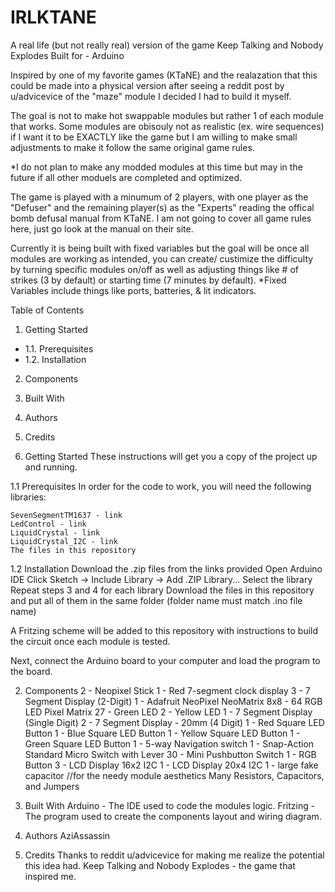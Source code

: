 # IRLKTANE
A real life (but not really real) version of the game Keep Talking and Nobody Explodes
Built for - Arduino

Inspired by one of my favorite games (KTaNE) and the realazation that this could be made into a physical version after seeing a reddit post by u/advicevice of the "maze" module I decided I had to build it myself.

The goal is not to make hot swappable modules but rather 1 of each module that works. 
Some modules are obisouly not as realistic (ex. wire sequences) if I want it to be EXACTLY like the game but I am willing to make small adjustments to make it follow the same original game rules. 

*I do not plan to make any modded modules at this time but may in the future if all other moduels are completed and optimized.

The game is played with a minumum of 2 players, with one player as the "Defuser" and the remaining player(s) as the "Experts" reading the offical bomb defusal manual from KTaNE. I am not going to cover all game rules here, just go look at the manual on their site.

Currently it is being built with fixed variables but the goal will be once all modules are working as intended, you can create/ custimize the difficulty by turning specific modules on/off as well as adjusting things like # of strikes (3 by default) or starting time (7 minutes by default).
*Fixed Variables include things like ports, batteries, & lit indicators.

Table of Contents
1. Getting Started
- 1.1. Prerequisites
- 1.2. Installation
2. Components
3. Built With
4. Authors
5. Credits

1. Getting Started
These instructions will get you a copy of the project up and running.

1.1 Prerequisites
In order for the code to work, you will need the following libraries:

    SevenSegmentTM1637 - link
    LedControl - link
    LiquidCrystal - link
    LiquidCrystal_I2C - link
    The files in this repository

1.2 Installation
Download the .zip files from the links provided
Open Arduino IDE
Click Sketch -> Include Library -> Add .ZIP Library...
Select the library
Repeat steps 3 and 4 for each library
Download the files in this repository and put all of them in the same folder (folder name must match .ino file name)

A Fritzing scheme will be added to this repository with instructions to build the circuit once each module is tested.

Next, connect the Arduino board to your computer and load the program to the board.

2. Components
2 - Neopixel Stick
1 - Red 7-segment clock display
3 - 7 Segment Display (2-Digit)
1 - Adafruit NeoPixel NeoMatrix 8x8 - 64 RGB LED Pixel Matrix
27 - Green LED
2 - Yellow LED
1 - 7 Segment Display (Single Digit)
2 - 7 Segment Display - 20mm (4 Digit)
1 - Red Square LED Button
1 - Blue Square LED Button
1 - Yellow Square LED Button
1 - Green Square LED Button
1 - 5-way Navigation switch
1 - Snap-Action Standard Micro Switch with Lever
30 - Mini Pushbutton Switch
1 - RGB Button
3 - LCD Display 16x2 I2C
1 - LCD Display 20x4 I2C
1 - large fake capacitor //for the needy module aesthetics
Many Resistors, Capacitors, and Jumpers

3. Built With
Arduino - The IDE used to code the modules logic.
Fritzing - The program used to create the components layout and wiring diagram.

4. Authors
AziAssassin

5. Credits
Thanks to reddit u/advicevice for making me realize the potential this idea had.
Keep Talking and Nobody Explodes - the game that inspired me.
